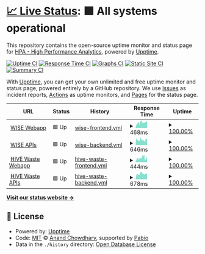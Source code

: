 # [📈 Live Status](https://status.wise.hpa.ai): <!--live status--> **🟩 All systems operational**

This repository contains the open-source uptime monitor and status page for [HPA - High Performance Analytics](https://hpa.ai), powered by [Upptime](https://github.com/upptime/upptime).

[![Uptime CI](https://github.com/high-performance-analytics/hpa-uptime/workflows/Uptime%20CI/badge.svg)](https://github.com/high-performance-analytics/hpa-uptime/actions?query=workflow%3A%22Uptime+CI%22)
[![Response Time CI](https://github.com/high-performance-analytics/hpa-uptime/workflows/Response%20Time%20CI/badge.svg)](https://github.com/high-performance-analytics/hpa-uptime/actions?query=workflow%3A%22Response+Time+CI%22)
[![Graphs CI](https://github.com/high-performance-analytics/hpa-uptime/workflows/Graphs%20CI/badge.svg)](https://github.com/high-performance-analytics/hpa-uptime/actions?query=workflow%3A%22Graphs+CI%22)
[![Static Site CI](https://github.com/high-performance-analytics/hpa-uptime/workflows/Static%20Site%20CI/badge.svg)](https://github.com/high-performance-analytics/hpa-uptime/actions?query=workflow%3A%22Static+Site+CI%22)
[![Summary CI](https://github.com/high-performance-analytics/hpa-uptime/workflows/Summary%20CI/badge.svg)](https://github.com/high-performance-analytics/hpa-uptime/actions?query=workflow%3A%22Summary+CI%22)

With [Upptime](https://upptime.js.org), you can get your own unlimited and free uptime monitor and status page, powered entirely by a GitHub repository. We use [Issues](https://github.com/high-performance-analytics/hpa-uptime/issues) as incident reports, [Actions](https://github.com/high-performance-analytics/hpa-uptime/actions) as uptime monitors, and [Pages](https://status.wise.hpa.ai) for the status page.

<!--start: status pages-->
<!-- This summary is generated by Upptime (https://github.com/upptime/upptime) -->
<!-- Do not edit this manually, your changes will be overwritten -->
<!-- prettier-ignore -->
| URL | Status | History | Response Time | Uptime |
| --- | ------ | ------- | ------------- | ------ |
| <img alt="" src="https://icons.duckduckgo.com/ip3/wise.hpa.ai.ico" height="13"> [WISE Webapp](https://wise.hpa.ai) | 🟩 Up | [wise-frontend.yml](https://github.com/high-performance-analytics/hpa-uptime/commits/HEAD/history/wise-frontend.yml) | <details><summary><img alt="Response time graph" src="./graphs/wise-frontend/response-time-week.png" height="20"> 468ms</summary><br><a href="https://status.hpa.ai/history/wise-frontend"><img alt="Response time 530" src="https://img.shields.io/endpoint?url=https%3A%2F%2Fraw.githubusercontent.com%2Fhigh-performance-analytics%2Fhpa-uptime%2FHEAD%2Fapi%2Fwise-frontend%2Fresponse-time.json"></a><br><a href="https://status.hpa.ai/history/wise-frontend"><img alt="24-hour response time 262" src="https://img.shields.io/endpoint?url=https%3A%2F%2Fraw.githubusercontent.com%2Fhigh-performance-analytics%2Fhpa-uptime%2FHEAD%2Fapi%2Fwise-frontend%2Fresponse-time-day.json"></a><br><a href="https://status.hpa.ai/history/wise-frontend"><img alt="7-day response time 468" src="https://img.shields.io/endpoint?url=https%3A%2F%2Fraw.githubusercontent.com%2Fhigh-performance-analytics%2Fhpa-uptime%2FHEAD%2Fapi%2Fwise-frontend%2Fresponse-time-week.json"></a><br><a href="https://status.hpa.ai/history/wise-frontend"><img alt="30-day response time 461" src="https://img.shields.io/endpoint?url=https%3A%2F%2Fraw.githubusercontent.com%2Fhigh-performance-analytics%2Fhpa-uptime%2FHEAD%2Fapi%2Fwise-frontend%2Fresponse-time-month.json"></a><br><a href="https://status.hpa.ai/history/wise-frontend"><img alt="1-year response time 530" src="https://img.shields.io/endpoint?url=https%3A%2F%2Fraw.githubusercontent.com%2Fhigh-performance-analytics%2Fhpa-uptime%2FHEAD%2Fapi%2Fwise-frontend%2Fresponse-time-year.json"></a></details> | <details><summary><a href="https://status.hpa.ai/history/wise-frontend">100.00%</a></summary><a href="https://status.hpa.ai/history/wise-frontend"><img alt="All-time uptime 100.00%" src="https://img.shields.io/endpoint?url=https%3A%2F%2Fraw.githubusercontent.com%2Fhigh-performance-analytics%2Fhpa-uptime%2FHEAD%2Fapi%2Fwise-frontend%2Fuptime.json"></a><br><a href="https://status.hpa.ai/history/wise-frontend"><img alt="24-hour uptime 100.00%" src="https://img.shields.io/endpoint?url=https%3A%2F%2Fraw.githubusercontent.com%2Fhigh-performance-analytics%2Fhpa-uptime%2FHEAD%2Fapi%2Fwise-frontend%2Fuptime-day.json"></a><br><a href="https://status.hpa.ai/history/wise-frontend"><img alt="7-day uptime 100.00%" src="https://img.shields.io/endpoint?url=https%3A%2F%2Fraw.githubusercontent.com%2Fhigh-performance-analytics%2Fhpa-uptime%2FHEAD%2Fapi%2Fwise-frontend%2Fuptime-week.json"></a><br><a href="https://status.hpa.ai/history/wise-frontend"><img alt="30-day uptime 100.00%" src="https://img.shields.io/endpoint?url=https%3A%2F%2Fraw.githubusercontent.com%2Fhigh-performance-analytics%2Fhpa-uptime%2FHEAD%2Fapi%2Fwise-frontend%2Fuptime-month.json"></a><br><a href="https://status.hpa.ai/history/wise-frontend"><img alt="1-year uptime 100.00%" src="https://img.shields.io/endpoint?url=https%3A%2F%2Fraw.githubusercontent.com%2Fhigh-performance-analytics%2Fhpa-uptime%2FHEAD%2Fapi%2Fwise-frontend%2Fuptime-year.json"></a></details>
| <img alt="" src="https://wise.hpa.ai/favicon.ico" height="13"> [WISE APIs](https://wise-api.hpa.ai/hally/health) | 🟩 Up | [wise-backend.yml](https://github.com/high-performance-analytics/hpa-uptime/commits/HEAD/history/wise-backend.yml) | <details><summary><img alt="Response time graph" src="./graphs/wise-backend/response-time-week.png" height="20"> 646ms</summary><br><a href="https://status.hpa.ai/history/wise-backend"><img alt="Response time 859" src="https://img.shields.io/endpoint?url=https%3A%2F%2Fraw.githubusercontent.com%2Fhigh-performance-analytics%2Fhpa-uptime%2FHEAD%2Fapi%2Fwise-backend%2Fresponse-time.json"></a><br><a href="https://status.hpa.ai/history/wise-backend"><img alt="24-hour response time 623" src="https://img.shields.io/endpoint?url=https%3A%2F%2Fraw.githubusercontent.com%2Fhigh-performance-analytics%2Fhpa-uptime%2FHEAD%2Fapi%2Fwise-backend%2Fresponse-time-day.json"></a><br><a href="https://status.hpa.ai/history/wise-backend"><img alt="7-day response time 646" src="https://img.shields.io/endpoint?url=https%3A%2F%2Fraw.githubusercontent.com%2Fhigh-performance-analytics%2Fhpa-uptime%2FHEAD%2Fapi%2Fwise-backend%2Fresponse-time-week.json"></a><br><a href="https://status.hpa.ai/history/wise-backend"><img alt="30-day response time 742" src="https://img.shields.io/endpoint?url=https%3A%2F%2Fraw.githubusercontent.com%2Fhigh-performance-analytics%2Fhpa-uptime%2FHEAD%2Fapi%2Fwise-backend%2Fresponse-time-month.json"></a><br><a href="https://status.hpa.ai/history/wise-backend"><img alt="1-year response time 859" src="https://img.shields.io/endpoint?url=https%3A%2F%2Fraw.githubusercontent.com%2Fhigh-performance-analytics%2Fhpa-uptime%2FHEAD%2Fapi%2Fwise-backend%2Fresponse-time-year.json"></a></details> | <details><summary><a href="https://status.hpa.ai/history/wise-backend">100.00%</a></summary><a href="https://status.hpa.ai/history/wise-backend"><img alt="All-time uptime 100.00%" src="https://img.shields.io/endpoint?url=https%3A%2F%2Fraw.githubusercontent.com%2Fhigh-performance-analytics%2Fhpa-uptime%2FHEAD%2Fapi%2Fwise-backend%2Fuptime.json"></a><br><a href="https://status.hpa.ai/history/wise-backend"><img alt="24-hour uptime 100.00%" src="https://img.shields.io/endpoint?url=https%3A%2F%2Fraw.githubusercontent.com%2Fhigh-performance-analytics%2Fhpa-uptime%2FHEAD%2Fapi%2Fwise-backend%2Fuptime-day.json"></a><br><a href="https://status.hpa.ai/history/wise-backend"><img alt="7-day uptime 100.00%" src="https://img.shields.io/endpoint?url=https%3A%2F%2Fraw.githubusercontent.com%2Fhigh-performance-analytics%2Fhpa-uptime%2FHEAD%2Fapi%2Fwise-backend%2Fuptime-week.json"></a><br><a href="https://status.hpa.ai/history/wise-backend"><img alt="30-day uptime 100.00%" src="https://img.shields.io/endpoint?url=https%3A%2F%2Fraw.githubusercontent.com%2Fhigh-performance-analytics%2Fhpa-uptime%2FHEAD%2Fapi%2Fwise-backend%2Fuptime-month.json"></a><br><a href="https://status.hpa.ai/history/wise-backend"><img alt="1-year uptime 100.00%" src="https://img.shields.io/endpoint?url=https%3A%2F%2Fraw.githubusercontent.com%2Fhigh-performance-analytics%2Fhpa-uptime%2FHEAD%2Fapi%2Fwise-backend%2Fuptime-year.json"></a></details>
| <img alt="" src="https://hivewaste.hpa.ai/favicon.ico" height="13"> [HIVE Waste Webapp](https://hivewaste.hpa.ai) | 🟩 Up | [hive-waste-frontend.yml](https://github.com/high-performance-analytics/hpa-uptime/commits/HEAD/history/hive-waste-frontend.yml) | <details><summary><img alt="Response time graph" src="./graphs/hive-waste-frontend/response-time-week.png" height="20"> 444ms</summary><br><a href="https://status.hpa.ai/history/hive-waste-frontend"><img alt="Response time 478" src="https://img.shields.io/endpoint?url=https%3A%2F%2Fraw.githubusercontent.com%2Fhigh-performance-analytics%2Fhpa-uptime%2FHEAD%2Fapi%2Fhive-waste-frontend%2Fresponse-time.json"></a><br><a href="https://status.hpa.ai/history/hive-waste-frontend"><img alt="24-hour response time 370" src="https://img.shields.io/endpoint?url=https%3A%2F%2Fraw.githubusercontent.com%2Fhigh-performance-analytics%2Fhpa-uptime%2FHEAD%2Fapi%2Fhive-waste-frontend%2Fresponse-time-day.json"></a><br><a href="https://status.hpa.ai/history/hive-waste-frontend"><img alt="7-day response time 444" src="https://img.shields.io/endpoint?url=https%3A%2F%2Fraw.githubusercontent.com%2Fhigh-performance-analytics%2Fhpa-uptime%2FHEAD%2Fapi%2Fhive-waste-frontend%2Fresponse-time-week.json"></a><br><a href="https://status.hpa.ai/history/hive-waste-frontend"><img alt="30-day response time 472" src="https://img.shields.io/endpoint?url=https%3A%2F%2Fraw.githubusercontent.com%2Fhigh-performance-analytics%2Fhpa-uptime%2FHEAD%2Fapi%2Fhive-waste-frontend%2Fresponse-time-month.json"></a><br><a href="https://status.hpa.ai/history/hive-waste-frontend"><img alt="1-year response time 478" src="https://img.shields.io/endpoint?url=https%3A%2F%2Fraw.githubusercontent.com%2Fhigh-performance-analytics%2Fhpa-uptime%2FHEAD%2Fapi%2Fhive-waste-frontend%2Fresponse-time-year.json"></a></details> | <details><summary><a href="https://status.hpa.ai/history/hive-waste-frontend">100.00%</a></summary><a href="https://status.hpa.ai/history/hive-waste-frontend"><img alt="All-time uptime 100.00%" src="https://img.shields.io/endpoint?url=https%3A%2F%2Fraw.githubusercontent.com%2Fhigh-performance-analytics%2Fhpa-uptime%2FHEAD%2Fapi%2Fhive-waste-frontend%2Fuptime.json"></a><br><a href="https://status.hpa.ai/history/hive-waste-frontend"><img alt="24-hour uptime 100.00%" src="https://img.shields.io/endpoint?url=https%3A%2F%2Fraw.githubusercontent.com%2Fhigh-performance-analytics%2Fhpa-uptime%2FHEAD%2Fapi%2Fhive-waste-frontend%2Fuptime-day.json"></a><br><a href="https://status.hpa.ai/history/hive-waste-frontend"><img alt="7-day uptime 100.00%" src="https://img.shields.io/endpoint?url=https%3A%2F%2Fraw.githubusercontent.com%2Fhigh-performance-analytics%2Fhpa-uptime%2FHEAD%2Fapi%2Fhive-waste-frontend%2Fuptime-week.json"></a><br><a href="https://status.hpa.ai/history/hive-waste-frontend"><img alt="30-day uptime 100.00%" src="https://img.shields.io/endpoint?url=https%3A%2F%2Fraw.githubusercontent.com%2Fhigh-performance-analytics%2Fhpa-uptime%2FHEAD%2Fapi%2Fhive-waste-frontend%2Fuptime-month.json"></a><br><a href="https://status.hpa.ai/history/hive-waste-frontend"><img alt="1-year uptime 100.00%" src="https://img.shields.io/endpoint?url=https%3A%2F%2Fraw.githubusercontent.com%2Fhigh-performance-analytics%2Fhpa-uptime%2FHEAD%2Fapi%2Fhive-waste-frontend%2Fuptime-year.json"></a></details>
| <img alt="" src="https://hivewaste.hpa.ai/favicon.ico" height="13"> [HIVE Waste APIs](https://hivewaste-api.hpa.ai/health/) | 🟩 Up | [hive-waste-backend.yml](https://github.com/high-performance-analytics/hpa-uptime/commits/HEAD/history/hive-waste-backend.yml) | <details><summary><img alt="Response time graph" src="./graphs/hive-waste-backend/response-time-week.png" height="20"> 678ms</summary><br><a href="https://status.hpa.ai/history/hive-waste-backend"><img alt="Response time 719" src="https://img.shields.io/endpoint?url=https%3A%2F%2Fraw.githubusercontent.com%2Fhigh-performance-analytics%2Fhpa-uptime%2FHEAD%2Fapi%2Fhive-waste-backend%2Fresponse-time.json"></a><br><a href="https://status.hpa.ai/history/hive-waste-backend"><img alt="24-hour response time 684" src="https://img.shields.io/endpoint?url=https%3A%2F%2Fraw.githubusercontent.com%2Fhigh-performance-analytics%2Fhpa-uptime%2FHEAD%2Fapi%2Fhive-waste-backend%2Fresponse-time-day.json"></a><br><a href="https://status.hpa.ai/history/hive-waste-backend"><img alt="7-day response time 678" src="https://img.shields.io/endpoint?url=https%3A%2F%2Fraw.githubusercontent.com%2Fhigh-performance-analytics%2Fhpa-uptime%2FHEAD%2Fapi%2Fhive-waste-backend%2Fresponse-time-week.json"></a><br><a href="https://status.hpa.ai/history/hive-waste-backend"><img alt="30-day response time 711" src="https://img.shields.io/endpoint?url=https%3A%2F%2Fraw.githubusercontent.com%2Fhigh-performance-analytics%2Fhpa-uptime%2FHEAD%2Fapi%2Fhive-waste-backend%2Fresponse-time-month.json"></a><br><a href="https://status.hpa.ai/history/hive-waste-backend"><img alt="1-year response time 719" src="https://img.shields.io/endpoint?url=https%3A%2F%2Fraw.githubusercontent.com%2Fhigh-performance-analytics%2Fhpa-uptime%2FHEAD%2Fapi%2Fhive-waste-backend%2Fresponse-time-year.json"></a></details> | <details><summary><a href="https://status.hpa.ai/history/hive-waste-backend">100.00%</a></summary><a href="https://status.hpa.ai/history/hive-waste-backend"><img alt="All-time uptime 100.00%" src="https://img.shields.io/endpoint?url=https%3A%2F%2Fraw.githubusercontent.com%2Fhigh-performance-analytics%2Fhpa-uptime%2FHEAD%2Fapi%2Fhive-waste-backend%2Fuptime.json"></a><br><a href="https://status.hpa.ai/history/hive-waste-backend"><img alt="24-hour uptime 100.00%" src="https://img.shields.io/endpoint?url=https%3A%2F%2Fraw.githubusercontent.com%2Fhigh-performance-analytics%2Fhpa-uptime%2FHEAD%2Fapi%2Fhive-waste-backend%2Fuptime-day.json"></a><br><a href="https://status.hpa.ai/history/hive-waste-backend"><img alt="7-day uptime 100.00%" src="https://img.shields.io/endpoint?url=https%3A%2F%2Fraw.githubusercontent.com%2Fhigh-performance-analytics%2Fhpa-uptime%2FHEAD%2Fapi%2Fhive-waste-backend%2Fuptime-week.json"></a><br><a href="https://status.hpa.ai/history/hive-waste-backend"><img alt="30-day uptime 100.00%" src="https://img.shields.io/endpoint?url=https%3A%2F%2Fraw.githubusercontent.com%2Fhigh-performance-analytics%2Fhpa-uptime%2FHEAD%2Fapi%2Fhive-waste-backend%2Fuptime-month.json"></a><br><a href="https://status.hpa.ai/history/hive-waste-backend"><img alt="1-year uptime 100.00%" src="https://img.shields.io/endpoint?url=https%3A%2F%2Fraw.githubusercontent.com%2Fhigh-performance-analytics%2Fhpa-uptime%2FHEAD%2Fapi%2Fhive-waste-backend%2Fuptime-year.json"></a></details>

<!--end: status pages-->

[**Visit our status website →**](https://status.hpa.ai/)

## 📄 License

- Powered by: [Upptime](https://github.com/upptime/upptime)
- Code: [MIT](./LICENSE) © [Anand Chowdhary](https://anandchowdhary.com), supported by [Pabio](https://pabio.com)
- Data in the `./history` directory: [Open Database License](https://opendatacommons.org/licenses/odbl/1-0/)
